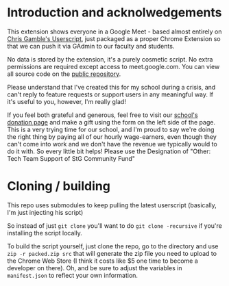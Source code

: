 # Introduction and acknolwedgements

This extension shows everyone in a Google Meet - based almost entirely on [Chris Gamble's Userscript](https://greasyfork.org/en/scripts/397862-google-meet-grid-view), just packaged as a proper Chrome Extension so that we can push it via GAdmin to our faculty and students. 

No data is stored by the extension, it's a purely cosmetic script. No extra permissions are required except access to meet.google.com. You can view all source code on the [public repository](https://github.com/stgeorgesepiscopal/google-meet-grid-view-extension).

Please understand that I've created this for my school during a crisis, and can't reply to feature requests or support users in any meaningful way. If it's useful to you, however, I'm really glad! 

If you feel both grateful and generous, feel free to visit our [school's donation page](https://www.stgnola.org/giving/make-a-donation) and make a gift using the form on the left side of the page. This is a very trying time for our school, and I'm proud to say we're doing the right thing by paying all of our hourly wage-earners, even though they can't come into work and we don't have the revenue we typically would to do it with. So every little bit helps! Please use the Designation of "Other: Tech Team Support of StG Community Fund"


# Cloning / building
This repo uses submodules to keep pulling the latest userscript (basically, I'm just injecting his script)

So instead of just `git clone` you'll want to do `git clone -recursive` if you're installing the script locally.

To build the script yourself, just clone the repo, go to the directory and use `zip -r packed.zip src` that will generate the zip file you need to upload to the Chrome Web Store (I think it costs like $5 one time to become a developer on there). Oh, and be sure to adjust the variables in `manifest.json` to reflect your own information.